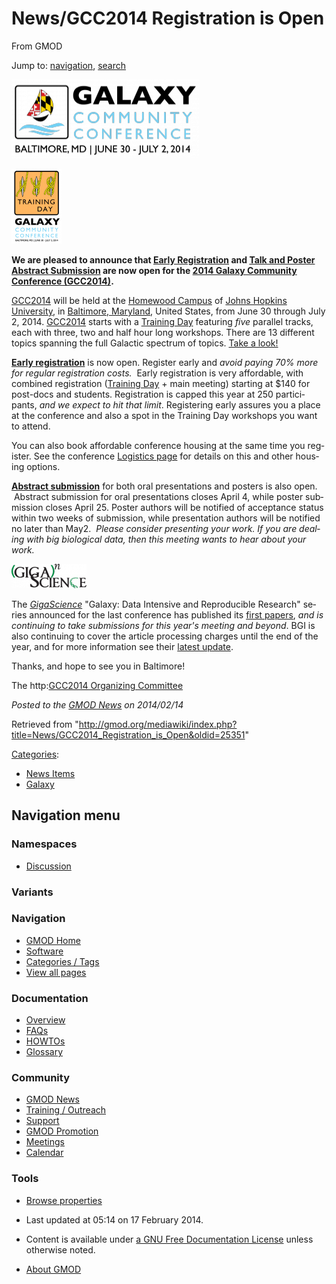 <div id="mw-page-base" class="noprint">

</div>

<div id="mw-head-base" class="noprint">

</div>

<div id="content" class="mw-body" role="main">

<span id="top"></span>

<div id="mw-js-message" style="display:none;">

</div>



# <span dir="auto">News/GCC2014 Registration is Open</span>

<div id="bodyContent">

<div id="siteSub">

From GMOD

</div>

<div id="contentSub">

</div>

<div id="jump-to-nav" class="mw-jump">

Jump to: [navigation](#mw-navigation), [search](#p-search)

</div>

<div id="mw-content-text" class="mw-content-ltr" lang="en" dir="ltr">

<div class="floatleft">

<a href="http://wiki.galaxyproject.org/Events/GCC2014" rel="nofollow"
title="2014  Galaxy Community Conference (GCC2014)"><img
src="../../mediawiki/images/thumb/a/a4/GCC2014Logo.png/300px-GCC2014Logo.png"
srcset="../../mediawiki/images/thumb/a/a4/GCC2014Logo.png/450px-GCC2014Logo.png 1.5x, ../../mediawiki/images/thumb/a/a4/GCC2014Logo.png/600px-GCC2014Logo.png 2x"
width="300" height="126"
alt="2014 Galaxy Community Conference (GCC2014)" /></a>

</div>

<div class="floatright">

<a href="http://wiki.galaxyproject.org/Events/GCC2014/TrainingDay"
rel="nofollow" title="GCC2014 Training Day"><img
src="../../mediawiki/images/thumb/4/43/GCC2014TDLogo.png/80px-GCC2014TDLogo.png"
srcset="../../mediawiki/images/thumb/4/43/GCC2014TDLogo.png/120px-GCC2014TDLogo.png 1.5x, ../../mediawiki/images/thumb/4/43/GCC2014TDLogo.png/160px-GCC2014TDLogo.png 2x"
width="80" height="120" alt="GCC2014 Training Day" /></a>

</div>

**We are pleased to announce that
<a href="https://wiki.galaxyproject.org/Events/GCC2014/Register"
class="external text" rel="nofollow">Early Registration</a> and
<a href="https://wiki.galaxyproject.org/Events/GCC2014/Abstracts"
class="external text" rel="nofollow">Talk and Poster Abstract
Submission</a> are now open for the
<a href="https://wiki.galaxyproject.org/Events/GCC2014"
class="external text" rel="nofollow">2014 Galaxy Community Conference
(GCC2014)</a>.**

<a href="https://wiki.galaxyproject.org/Events/GCC2014"
class="external text" rel="nofollow">GCC2014</a> will be held at the <a
href="http://webapps.jhu.edu/jhuniverse/information_about_hopkins/campuses/homewood_campus/"
class="external text" rel="nofollow">Homewood Campus</a> of
<a href="http://jhu.edu" class="external text" rel="nofollow">Johns
Hopkins University</a>, in
<a href="http://visitors.baltimorecity.gov/" class="external text"
rel="nofollow">Baltimore, Maryland</a>, United States, from June 30
through July 2, 2014.
<a href="https://wiki.galaxyproject.org/Events/GCC2014"
class="external text" rel="nofollow">GCC2014</a> starts with a
<a href="https://wiki.galaxyproject.org/Events/GCC2014/TrainingDay"
class="external text" rel="nofollow">Training Day</a> featuring *five*
parallel tracks, each with three, two and half hour long workshops.
There are 13 different topics spanning the full Galactic spectrum of
topics.
<a href="https://wiki.galaxyproject.org/Events/GCC2014/TrainingDay"
class="external text" rel="nofollow">Take a look!</a>

**<a href="https://wiki.galaxyproject.org/Events/GCC2014/Register"
class="external text" rel="nofollow">Early registration</a>** is now
open. Register early and *avoid paying 70% more for regular registration
costs.*  Early registration is very affordable, with combined
registration
(<a href="https://wiki.galaxyproject.org/Events/GCC2014/TrainingDay"
class="external text" rel="nofollow">Training Day</a> + main meeting)
starting at \$140 for post-docs and students. Registration is capped
this year at 250 participants, *and we expect to hit that limit*.
Registering early assures you a place at the conference and also a spot
in the Training Day workshops you want to attend.

You can also book affordable conference housing at the same time you
register. See the conference
<a href="https://wiki.galaxyproject.org/Events/GCC2014/Logistics"
class="external text" rel="nofollow">Logistics page</a> for details on
this and other housing options.

**<a href="https://wiki.galaxyproject.org/Events/GCC2014/Abstracts"
class="external text" rel="nofollow">Abstract submission</a>** for both
oral presentations and posters is also open.  Abstract submission for
oral presentations closes April 4, while poster submission closes April
25. Poster authors will be notified of acceptance status within two
weeks of submission, while presentation authors will be notified no
later than May2.  *Please consider presenting your work. If you are
dealing with big biological data, then this meeting wants to hear about
your work.*

<div class="floatright">

<a href="http://www.gigasciencejournal.com/" rel="nofollow"
title="GigaScience Journal"><img
src="../../mediawiki/images/thumb/c/c5/GigaScienceLogo250.png/120px-GigaScienceLogo250.png"
srcset="../../mediawiki/images/thumb/c/c5/GigaScienceLogo250.png/180px-GigaScienceLogo250.png 1.5x, ../../mediawiki/images/thumb/c/c5/GigaScienceLogo250.png/240px-GigaScienceLogo250.png 2x"
width="120" height="39" alt="GigaScience Journal" /></a>

</div>

The *<a href="http://www.gigasciencejournal.com/" class="external text"
rel="nofollow">GigaScience</a>* "Galaxy: Data Intensive and Reproducible
Research" series announced for the last conference has published its
<a href="http://www.gigasciencejournal.com/series/Galaxy"
class="external text" rel="nofollow">first papers</a>, *and is
continuing to take submissions for this year's meeting and beyond*. BGI
is also continuing to cover the article processing charges until the end
of the year, and for more information see their <a
href="http://blogs.biomedcentral.com/gigablog/2014/02/06/rewarding-reproducibility-first-papers-in-our-galaxy-series-utilizing-our-gigagalaxy-platform/"
class="external text" rel="nofollow">latest update</a>.

Thanks, and hope to see you in Baltimore!

The
http:<a href="https://wiki.galaxyproject.org/Events/GCC2014/Organizers"
class="external text" rel="nofollow">GCC2014 Organizing Committee</a>

  

<div class="newsfooter">

*Posted to the [GMOD News](../GMOD_News "GMOD News") on 2014/02/14*

</div>

</div>

<div class="printfooter">

Retrieved from
"<http://gmod.org/mediawiki/index.php?title=News/GCC2014_Registration_is_Open&oldid=25351>"

</div>

<div id="catlinks" class="catlinks">

<div id="mw-normal-catlinks" class="mw-normal-catlinks">

[Categories](../Special%3ACategories "Special%3ACategories"):

- [News Items](../Category%3ANews_Items "Category%3ANews Items")
- [Galaxy](../Category%3AGalaxy "Category%3AGalaxy")

</div>

</div>

<div class="visualClear">

</div>

</div>

</div>

<div id="mw-navigation">

## Navigation menu

<div id="mw-head">



<div id="left-navigation">

<div id="p-namespaces" class="vectorTabs" role="navigation"
aria-labelledby="p-namespaces-label">

### Namespaces


- <span id="ca-talk"><a
  href="http://gmod.org/mediawiki/index.php?title=Talk:News/GCC2014_Registration_is_Open&amp;action=edit&amp;redlink=1"
  accesskey="t"
  title="Discussion about the content page [t]">Discussion</a></span>

</div>

<div id="p-variants" class="vectorMenu emptyPortlet" role="navigation"
aria-labelledby="p-variants-label">

### 

### Variants[](#)

<div class="menu">

</div>

</div>

</div>





</div>

</div>

</div>

<div id="mw-panel">

<div id="p-logo" role="banner">

<a href="../Main_Page"
style="background-image: url(../../images/GMOD-cogs.png);"
title="Visit the main page"></a>

</div>

<div id="p-Navigation" class="portal" role="navigation"
aria-labelledby="p-Navigation-label">

### Navigation

<div class="body">

- <span id="n-GMOD-Home">[GMOD Home](../Main_Page)</span>
- <span id="n-Software">[Software](../GMOD_Components)</span>
- <span id="n-Categories-.2F-Tags">[Categories /
  Tags](../Categories)</span>
- <span id="n-View-all-pages">[View all
  pages](../Special:AllPages)</span>

</div>

</div>

<div id="p-Documentation" class="portal" role="navigation"
aria-labelledby="p-Documentation-label">

### Documentation

<div class="body">

- <span id="n-Overview">[Overview](../Overview)</span>
- <span id="n-FAQs">[FAQs](../Category%3AFAQ)</span>
- <span id="n-HOWTOs">[HOWTOs](../Category%3AHOWTO)</span>
- <span id="n-Glossary">[Glossary](../Glossary)</span>

</div>

</div>

<div id="p-Community" class="portal" role="navigation"
aria-labelledby="p-Community-label">

### Community

<div class="body">

- <span id="n-GMOD-News">[GMOD News](../GMOD_News)</span>
- <span id="n-Training-.2F-Outreach">[Training /
  Outreach](../Training_and_Outreach)</span>
- <span id="n-Support">[Support](../Support)</span>
- <span id="n-GMOD-Promotion">[GMOD Promotion](../GMOD_Promotion)</span>
- <span id="n-Meetings">[Meetings](../Meetings)</span>
- <span id="n-Calendar">[Calendar](../Calendar)</span>

</div>

</div>

<div id="p-tb" class="portal" role="navigation"
aria-labelledby="p-tb-label">

### Tools

<div class="body">


- <span id="t-smwbrowselink"><a href="../Special%3ABrowse/News-2FGCC2014_Registration_is_Open"
  rel="smw-browse">Browse properties</a></span>


</div>

</div>

</div>

</div>

<div id="footer" role="contentinfo">

- <span id="footer-info-lastmod">Last updated at 05:14 on 17 February
  2014.</span>
<!-- - <span id="footer-info-viewcount">23,169 page views.</span> -->
- <span id="footer-info-copyright">Content is available under
  <a href="http://www.gnu.org/licenses/fdl-1.3.html" class="external"
  rel="nofollow">a GNU Free Documentation License</a> unless otherwise
  noted.</span>

<!-- -->

- <span id="footer-places-about">[About
  GMOD](../GMOD%3AAbout "GMOD%3AAbout")</span>

<!-- -->






</div>
